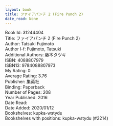 ```yaml
---
layout: book
title: ファイアパンチ 2 (Fire Punch 2)
date_read: None
---
```


Book Id: 31244404<br />
Title: ファイアパンチ 2 (Fire Punch 2)<br />
Author: Tatsuki Fujimoto<br />
Author l-f: Fujimoto, Tatsuki<br />
Additional Authors: 藤本タツキ<br />
ISBN: 4088807979<br />
ISBN13: 9784088807973<br />
My Rating: 0<br />
Average Rating: 3.76<br />
Publisher: 集英社<br />
Binding: Paperback<br />
Number of Pages: 208<br />
Year Published: 2016<br />
Date Read: <br />
Date Added: 2020/01/12<br />
Bookshelves: kupka-wstydu<br />
Bookshelves with positions: kupka-wstydu (#2214)<br />

